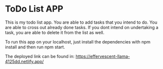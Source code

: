 # ToDo List APP

This is my todo list app. 
You are able to add tasks that you intend to do.
You are able to cross out already done tasks.
If you dont intend on undertaking a task, you are able to delete it from the list as well.

To run this app on your localhost, just install the dependencies with npm install and then run npm start.

The deployed link can be found in: https://effervescent-llama-4125dd.netlify.app/